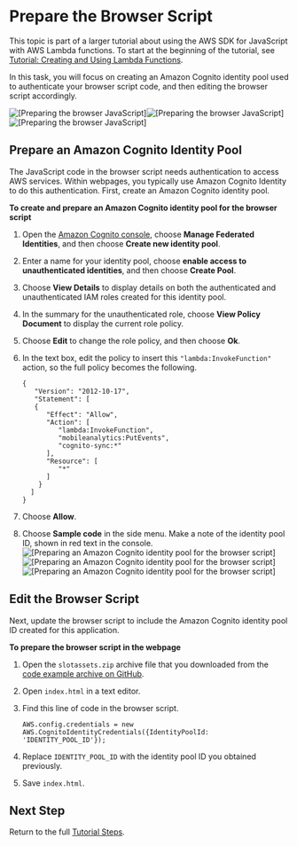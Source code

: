 # Prepare the Browser Script<a name="using-lambda-browser-script"></a>

This topic is part of a larger tutorial about using the AWS SDK for JavaScript with AWS Lambda functions\. To start at the beginning of the tutorial, see [Tutorial: Creating and Using Lambda Functions](using-lambda-functions.md)\.

In this task, you will focus on creating an Amazon Cognito identity pool used to authenticate your browser script code, and then editing the browser script accordingly\.

![\[Preparing the browser JavaScript\]](http://docs.aws.amazon.com/sdk-for-javascript/v2/developer-guide/images/browser-script.png)![\[Preparing the browser JavaScript\]](http://docs.aws.amazon.com/sdk-for-javascript/v2/developer-guide/)![\[Preparing the browser JavaScript\]](http://docs.aws.amazon.com/sdk-for-javascript/v2/developer-guide/)

## Prepare an Amazon Cognito Identity Pool<a name="identity-pool"></a>

The JavaScript code in the browser script needs authentication to access AWS services\. Within webpages, you typically use Amazon Cognito Identity to do this authentication\. First, create an Amazon Cognito identity pool\.

**To create and prepare an Amazon Cognito identity pool for the browser script**

1. Open the [Amazon Cognito console](https://console.aws.amazon.com/cognito/), choose **Manage Federated Identities**, and then choose **Create new identity pool**\.

1. Enter a name for your identity pool, choose **enable access to unauthenticated identities**, and then choose **Create Pool**\.

1. Choose **View Details** to display details on both the authenticated and unauthenticated IAM roles created for this identity pool\.

1. In the summary for the unauthenticated role, choose **View Policy Document** to display the current role policy\.

1. Choose **Edit** to change the role policy, and then choose **Ok**\.

1. In the text box, edit the policy to insert this `"lambda:InvokeFunction"` action, so the full policy becomes the following\.

   ```
   {
      "Version": "2012-10-17",
      "Statement": [
      {
         "Effect": "Allow",
         "Action": [
            "lambda:InvokeFunction",
            "mobileanalytics:PutEvents",
            "cognito-sync:*"
         ],
         "Resource": [
            "*"
         ]
       }
     ]
   }
   ```

1. Choose **Allow**\.

1. Choose **Sample code** in the side menu\. Make a note of the identity pool ID, shown in red text in the console\.  
![\[Preparing an Amazon Cognito identity pool for the browser script\]](http://docs.aws.amazon.com/sdk-for-javascript/v2/developer-guide/images/identity-pool-id.png)![\[Preparing an Amazon Cognito identity pool for the browser script\]](http://docs.aws.amazon.com/sdk-for-javascript/v2/developer-guide/)![\[Preparing an Amazon Cognito identity pool for the browser script\]](http://docs.aws.amazon.com/sdk-for-javascript/v2/developer-guide/)

## Edit the Browser Script<a name="edit-script"></a>

Next, update the browser script to include the Amazon Cognito identity pool ID created for this application\.

**To prepare the browser script in the webpage**

1. Open the `slotassets.zip` archive file that you downloaded from the [code example archive on GitHub](https://github.com/awsdocs/aws-doc-sdk-examples/blob/master/javascript/example_code/lambda/tutorial/slotassets.zip)\.

1. Open `index.html` in a text editor\.

1. Find this line of code in the browser script\.

   `AWS.config.credentials = new AWS.CognitoIdentityCredentials({IdentityPoolId: 'IDENTITY_POOL_ID'});`

1. Replace `IDENTITY_POOL_ID` with the identity pool ID you obtained previously\.

1. Save `index.html`\.

## Next Step<a name="w4aac26b8c16c13"></a>

Return to the full [Tutorial Steps](using-lambda-functions.md#using-lambda-procedures)\.